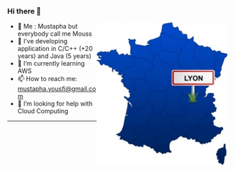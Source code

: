 ### Hi there 👋

<img src="https://github.com/Mustapha-Yousfi/Mustapha-Yousfi/blob/main/lyon_location.jpg" width=300 align=right>


- 💬 Me : Mustapha but everybody call me Mouss
- 🔭 I’ve developing application in C/C++ (+20 years) and Java (5 years)
- 🌱 I’m currently learning AWS
- 📫 How to reach me: mustapha.yousfi@gmail.com
- 🤔 I’m looking for help with Cloud Computing

___

<!--
**Mustapha-Yousfi/Mustapha-Yousfi** is a ✨ _special_ ✨ repository because its `README.md` (this file) appears on your GitHub profile.

Here are some ideas to get you started:

- 🔭 I’m currently working on ...
- 🌱 I’m currently learning ...
- 👯 I’m looking to collaborate on ...
- 🤔 I’m looking for help with ...
- 💬 Ask me about ...
- 📫 How to reach me: ...
- 😄 Pronouns: ...
- ⚡ Fun fact: ...
-->
